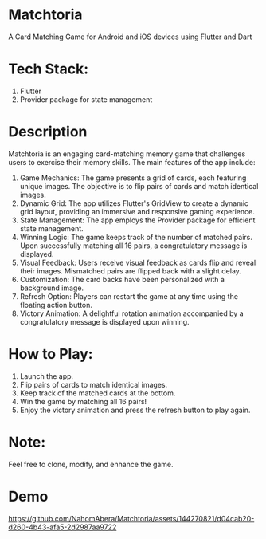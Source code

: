 # Matchtoria

A Card Matching Game for Android and iOS devices using Flutter and Dart

# Tech Stack:
1. Flutter
2. Provider package for state management

# Description
Matchtoria is an engaging card-matching memory game that challenges users to exercise their memory skills. The main features of the app include:
1. Game Mechanics: The game presents a grid of cards, each featuring unique images. The objective is to flip pairs of cards and match identical images.
2. Dynamic Grid: The app utilizes Flutter's GridView to create a dynamic grid layout, providing an immersive and responsive gaming experience.
3. State Management: The app employs the Provider package for efficient state management.
4. Winning Logic: The game keeps track of the number of matched pairs. Upon successfully matching all 16 pairs, a congratulatory message is displayed.
5. Visual Feedback: Users receive visual feedback as cards flip and reveal their images. Mismatched pairs are flipped back with a slight delay.
6. Customization: The card backs have been personalized with a background image.
7. Refresh Option: Players can restart the game at any time using the floating action button.
8. Victory Animation: A delightful rotation animation accompanied by a congratulatory message is displayed upon winning.

# How to Play:
1. Launch the app.
2. Flip pairs of cards to match identical images.
3. Keep track of the matched cards at the bottom.
4. Win the game by matching all 16 pairs!
5. Enjoy the victory animation and press the refresh button to play again.
   
# Note: 
Feel free to clone, modify, and enhance the game. 

# Demo
https://github.com/NahomAbera/Matchtoria/assets/144270821/d04cab20-d260-4b43-afa5-2d2987aa9722

